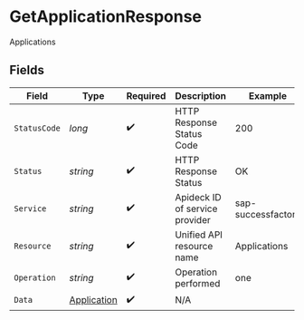 # GetApplicationResponse

Applications


## Fields

| Field                                                 | Type                                                  | Required                                              | Description                                           | Example                                               |
| ----------------------------------------------------- | ----------------------------------------------------- | ----------------------------------------------------- | ----------------------------------------------------- | ----------------------------------------------------- |
| `StatusCode`                                          | *long*                                                | :heavy_check_mark:                                    | HTTP Response Status Code                             | 200                                                   |
| `Status`                                              | *string*                                              | :heavy_check_mark:                                    | HTTP Response Status                                  | OK                                                    |
| `Service`                                             | *string*                                              | :heavy_check_mark:                                    | Apideck ID of service provider                        | sap-successfactors                                    |
| `Resource`                                            | *string*                                              | :heavy_check_mark:                                    | Unified API resource name                             | Applications                                          |
| `Operation`                                           | *string*                                              | :heavy_check_mark:                                    | Operation performed                                   | one                                                   |
| `Data`                                                | [Application](../../Models/Components/Application.md) | :heavy_check_mark:                                    | N/A                                                   |                                                       |